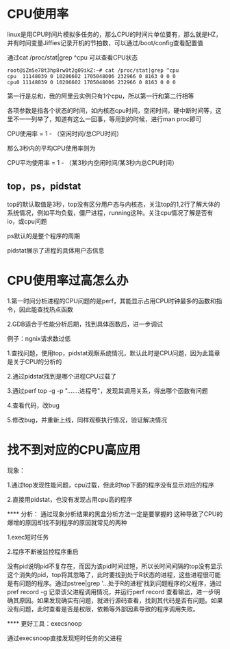 # CPU使用率

linux是用CPU时间片模拟多任务的，那么CPU的时间片单位要有，那么就是HZ，并有时间变量Jiffies记录开机的节拍数，可以通过/boot/config查看配置值

通过cat /proc/stat|grep ^cpu 可以查看CPU状态

```shell
root@iZm5e78t3hp8rw0t2g09ikZ:~# cat /proc/stat|grep ^cpu
cpu  11148039 0 10206602 1705048006 232966 0 8163 0 0 0
cpu0 11148039 0 10206602 1705048006 232966 0 8163 0 0 0
```

第一行是总和，我的阿里云实例只有1个cpu，所以第一行和第二行相等

各项参数是指各个状态的时间，如内核态cpu时间，空闲时间，硬中断时间等，这里不一一列举了，知道有这么一回事，等用到的时候，进行man proc即可

CPU使用率 = 1 - （空闲时间/总CPU时间）

那么3秒内的平均CPU使用率则为

CPU平均使用率 = 1 - （某3秒内空闲时间/某3秒内总CPU时间）

## top，ps，pidstat

top的默认取值是3秒，top没有区分用户态与内核态，关注top的1,2行了解大体的系统情况，例如平均负载，僵尸进程，running这种。关注cpu情况了解是否有io，或cpu问题

ps默认的是整个程序的周期

pidstat展示了进程的具体用户态信息

# CPU使用率过高怎么办

1.第一时间分析进程的CPU问题的是perf，其能显示占用CPU时钟最多的函数和指令，因此能查找热点函数

2.GDB适合于性能分析后期，找到具体函数后，进一步调试

例子：ngnix请求数过低

1.查找问题，使用top，pidstat观察系统情况，默认此时是CPU问题，因为此篇章是关于CPU的分析的

2.通过pidstat找到是哪个进程CPU过载了

3.通过perf top -g -p ".......进程号"，发现其调用关系，得出哪个函数有问题

4.查看代码，改bug

5.修改bug，并重新上线，同样观察执行情况，验证解决情况



# 找不到对应的CPU高应用

现象：

1.通过top发现性能问题，cpu过载，但此时top下面的程序没有显示对应的程序

2.直接用pidstat，也没有发现占用cpu高的程序

**** 分析：
通过现象分析结果的黑盒分析方法一定是要掌握的
这种导致了CPU的爆增的原因却找不到程序的原因就常见的两种

1.exec短时任务

2.程序不断被监控程序重启

没有pid说明pid不复存在，而因为该pid时间过短，所以长时间间隔的top没有显示这个消失的pid，top将其忽略了，此时要找到处于R状态的进程，这些进程很可能是有问题的程序。通过pstree|grep '...处于R的进程'找到问题程序的父程序，通过pref record -g 记录该父进程调用情况，并运行perf record 查看输出，进一步明确其原因。如果发现确实有问题，就进行源码查看，找到其代码是否有问题。如果没有问题，此时查看是否是权限，依赖等外部因素导致的程序调用失败。

**** 更好工具：execsnoop

通过execsnoop直接发现短时任务的父进程





